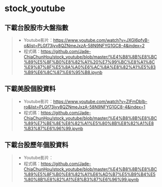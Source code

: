 # stock_youtube
## 下載台股股市大盤指數
> - Youtube影片：https://www.youtube.com/watch?v=JXGl6pfvB-o&list=PLGf73jyv8QZNmeJxzA-58N9NFYG1GC8-4&index=2
> - 程式碼：https://github.com/Jade-ChiaChunHou/stock_youtube/blob/master/%E4%B8%8B%E8%BC%89%E5%8F%B0%E8%82%A1%20%E7%99%BC%E8%A1%8C%E9%87%8F%E5%8A%A0%E6%AC%8A%E8%82%A1%E5%83%B9%E6%8C%87%E6%95%B8.ipynb

## 下載美股個股資料
> - Youtube影片：https://www.youtube.com/watch?v=ZIFmDbIb-ro&list=PLGf73jyv8QZNmeJxzA-58N9NFYG1GC8-4&index=1
> - 程式碼：https://github.com/Jade-ChiaChunHou/stock_youtube/blob/master/%E4%B8%8B%E8%BC%89%E7%BE%8E%E8%82%A1%E5%80%8B%E8%82%A1%E8%B3%87%E6%96%99.ipynb

## 下載台股歷年個股資料
> - Youtube影片：
> - 程式碼：https://github.com/Jade-ChiaChunHou/stock_youtube/blob/master/%E4%B8%8B%E8%BC%89%E5%8F%B0%E8%82%A1%E6%AD%B7%E5%B9%B4%E5%80%8B%E8%82%A1%E8%B3%87%E6%96%99.ipynb
